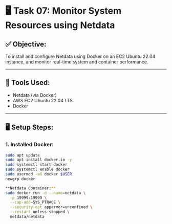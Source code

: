 # 🖥️ Task 07: Monitor System Resources using Netdata

## ✅ Objective:
To install and configure Netdata using Docker on an EC2 Ubuntu 22.04 instance, and monitor real-time system and container performance.

---

## 🧰 Tools Used:
- Netdata (via Docker)
- AWS EC2 Ubuntu 22.04 LTS
- Docker

---

## 🖥️ Setup Steps:

### 1. Installed Docker:
```bash
sudo apt update
sudo apt install docker.io -y
sudo systemctl start docker
sudo systemctl enable docker
sudo usermod -aG docker $USER
newgrp docker

**Netdata Container:**
sudo docker run -d --name=netdata \
  -p 19999:19999 \
  --cap-add=SYS_PTRACE \
  --security-opt apparmor=unconfined \
  --restart unless-stopped \
  netdata/netdata
